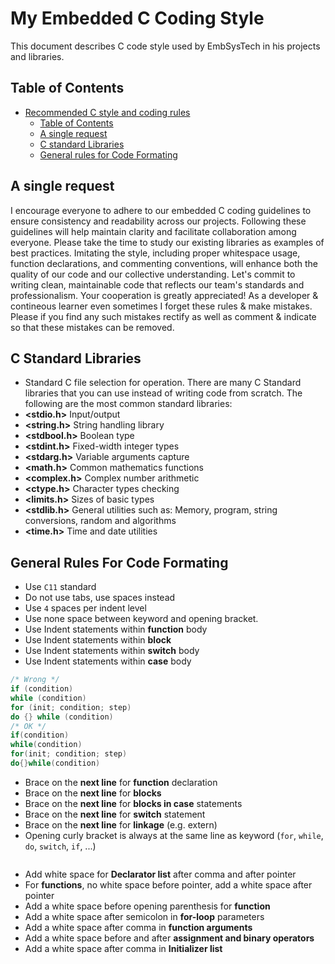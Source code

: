 # My Embedded C Coding Style

This document describes C code style used by EmbSysTech in his projects and libraries.

## Table of Contents

- [Recommended C style and coding rules](#my-embedded-c-coding-style)
    - [Table of Contents](#table-of-contents)
    - [A single request](#a-single-request)
    - [C standard Libraries](#c-standard-libraries)
    - [General rules for Code Formating](#general-rules-for-code-formating)

## A single request

I encourage everyone to adhere to our embedded C coding guidelines to ensure consistency and readability across our projects. Following these guidelines will help maintain clarity and facilitate collaboration among everyone. Please take the time to study our existing libraries as examples of best practices. Imitating the style, including proper whitespace usage, function declarations, and commenting conventions, will enhance both the quality of our code and our collective understanding. Let's commit to writing clean, maintainable code that reflects our team's standards and professionalism. Your cooperation is greatly appreciated!
As a developer & contineous learner even sometimes I forget these rules & make mistakes. Please if you find any such mistakes rectify as well as comment & indicate so that these mistakes can be removed.

## C Standard Libraries

- Standard C file selection for operation. There are many C Standard libraries that you can use instead of writing code from scratch. The following are the most common standard libraries:
- **<stdio.h>** Input/output
- **<string.h>** String handling library
- **<stdbool.h>** Boolean type
- **<stdint.h>** Fixed-width integer types
- **<stdarg.h>** Variable arguments capture
- **<math.h>** Common mathematics functions
- **<complex.h>** Complex number arithmetic
- **<ctype.h>** Character types checking
- **<limits.h>** Sizes of basic types
- **<stdlib.h>** General utilities such as: Memory, program, string conversions, random and algorithms
- **<time.h>** Time and date utilities

## General Rules For Code Formating

- Use `C11` standard
- Do not use tabs, use spaces instead
- Use `4` spaces per indent level
- Use none space between keyword and opening bracket.
- Use Indent statements within **function** body
- Use Indent statements within **block**
- Use Indent statements within **switch** body
- Use Indent statements within **case** body

```c
/* Wrong */
if (condition)
while (condition)
for (init; condition; step)
do {} while (condition)
/* OK */
if(condition)
while(condition)
for(init; condition; step)
do{}while(condition)

```

- Brace on the **next line** for **function** declaration
- Brace on the **next line** for **blocks**
- Brace on the **next line** for **blocks in case** statements
- Brace on the **next line** for **switch** statement
- Brace on the **next line** for **linkage** (e.g. extern)
- Opening curly bracket is always at the same line as keyword (`for`, `while`, `do`, `switch`, `if`, ...)

```c

```

- Add white space for **Declarator list** after comma and after pointer
- For **functions**, no white space before pointer, add a white space after pointer
- Add a white space before opening parenthesis for **function**
- Add a white space after semicolon in **for-loop** parameters
- Add a white space after comma in **function arguments**
- Add a white space before and after **assignment and binary operators**
- Add a white space after comma in **Initializer list**

```c

```













































































